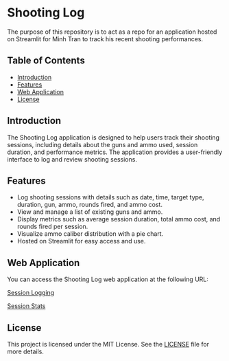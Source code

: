 # Shooting Log

The purpose of this repository is to act as a repo for an application hosted on Streamlit for Minh Tran to track his recent shooting performances.

## Table of Contents

- [Introduction](#introduction)
- [Features](#features)
- [Web Application](#web-application)
- [License](#license)

## Introduction

The Shooting Log application is designed to help users track their shooting sessions, including details about the guns and ammo used, session duration, and performance metrics. The application provides a user-friendly interface to log and review shooting sessions.

## Features

- Log shooting sessions with details such as date, time, target type, duration, gun, ammo, rounds fired, and ammo cost.
- View and manage a list of existing guns and ammo.
- Display metrics such as average session duration, total ammo cost, and rounds fired per session.
- Visualize ammo caliber distribution with a pie chart.
- Hosted on Streamlit for easy access and use.

## Web Application

You can access the Shooting Log web application at the following URL:

[Session Logging](https://rangelog.streamlit.app)

[Session Stats](https://rangestats.streamlit.app)

## License

This project is licensed under the MIT License. See the [LICENSE](LICENSE) file for more details.